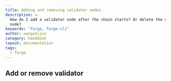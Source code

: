 ```yaml
---
title: Adding and removing validator nodes
description: >-
  How do I add a validator node after the chain starts? Or delete the validator
  node?
keywords: "forge, forge-cli"
author: wangshijun
category: handbook
layout: documentation
tags:
  - forge
---
```


## Add or remove validator
